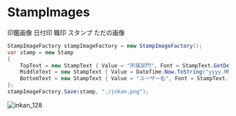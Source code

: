 # StampImages
印鑑画像 日付印 職印 スタンプ ただの画像


```C#
StampImageFactory stampImageFactory = new StampImageFactory();
var stamp = new Stamp
{
    TopText = new StampText { Value = "所属部門", Font = StampText.GetDefaultFont(22) },
    MiddleText = new StampText { Value = DateTime.Now.ToString("yyyy.MM.dd"), Font = StampText.GetDefaultFont(30) },
    BottomText = new StampText { Value = "ユーザー名", Font = StampText.GetDefaultFont(25) }
};
stampImageFactory.Save(stamp, "./inkan.png");
```
![inkan_128](https://user-images.githubusercontent.com/17096601/122756682-b0bb6100-d2d1-11eb-9d28-512188c739f3.png)

<!-- ![image](https://user-images.githubusercontent.com/17096601/123105829-1430c480-d473-11eb-8879-8d0b5ca1d285.png) -->
